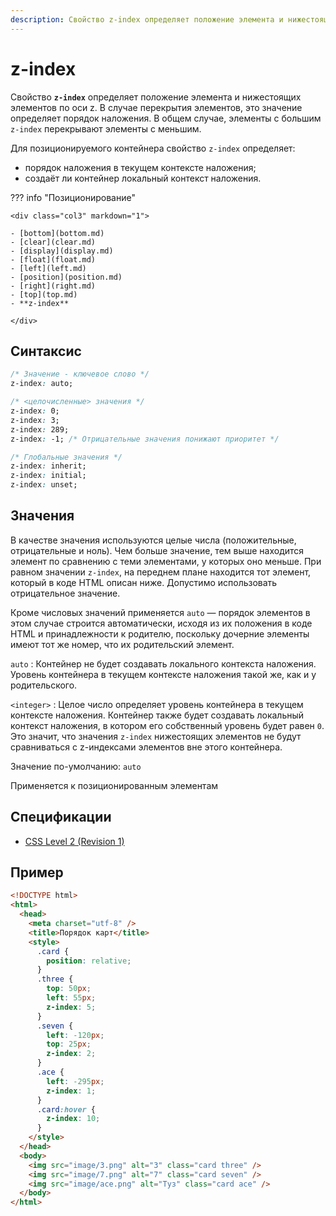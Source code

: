 ```yaml
---
description: Свойство z-index определяет положение элемента и нижестоящих элементов по оси z
---
```


# z-index

Свойство **`z-index`** определяет положение элемента и нижестоящих элементов по оси z. В случае перекрытия элементов, это значение определяет порядок наложения. В общем случае, элементы с большим `z-index` перекрывают элементы с меньшим.

Для позиционируемого контейнера свойство `z-index` определяет:

- порядок наложения в текущем контексте наложения;
- создаёт ли контейнер локальный контекст наложения.

??? info "Позиционирование"

    <div class="col3" markdown="1">

    - [bottom](bottom.md)
    - [clear](clear.md)
    - [display](display.md)
    - [float](float.md)
    - [left](left.md)
    - [position](position.md)
    - [right](right.md)
    - [top](top.md)
    - **z-index**

    </div>

## Синтаксис

```css
/* Значение - ключевое слово */
z-index: auto;

/* <целочисленные> значения */
z-index: 0;
z-index: 3;
z-index: 289;
z-index: -1; /* Отрицательные значения понижают приоритет */

/* Глобальные значения */
z-index: inherit;
z-index: initial;
z-index: unset;
```

## Значения

В качестве значения используются целые числа (положительные, отрицательные и ноль). Чем больше значение, тем выше находится элемент по сравнению с теми элементами, у которых оно меньше. При равном значении `z-index`, на переднем плане находится тот элемент, который в коде HTML описан ниже. Допустимо использовать отрицательное значение.

Кроме числовых значений применяется `auto` — порядок элементов в этом случае строится автоматически, исходя из их положения в коде HTML и принадлежности к родителю, поскольку дочерние элементы имеют тот же номер, что их родительский элемент.

`auto`
: Контейнер не будет создавать локального контекста наложения. Уровень контейнера в текущем контексте наложения такой же, как и у родительского.

`<integer>`
: Целое число определяет уровень контейнера в текущем контексте наложения. Контейнер также будет создавать локальный контекст наложения, в котором его собственный уровень будет равен `0`. Это значит, что значения `z-index` нижестоящих элементов не будут сравниваться с z-индексами элементов вне этого контейнера.

Значение по-умолчанию: `auto`

Применяется к позиционированным элементам

## Спецификации

- [CSS Level 2 (Revision 1)](http://www.w3.org/TR/CSS2/visuren.html#z-index)

## Пример

```html
<!DOCTYPE html>
<html>
  <head>
    <meta charset="utf-8" />
    <title>Порядок карт</title>
    <style>
      .card {
        position: relative;
      }
      .three {
        top: 50px;
        left: 55px;
        z-index: 5;
      }
      .seven {
        left: -120px;
        top: 25px;
        z-index: 2;
      }
      .ace {
        left: -295px;
        z-index: 1;
      }
      .card:hover {
        z-index: 10;
      }
    </style>
  </head>
  <body>
    <img src="image/3.png" alt="3" class="card three" />
    <img src="image/7.png" alt="7" class="card seven" />
    <img src="image/ace.png" alt="Туз" class="card ace" />
  </body>
</html>
```
